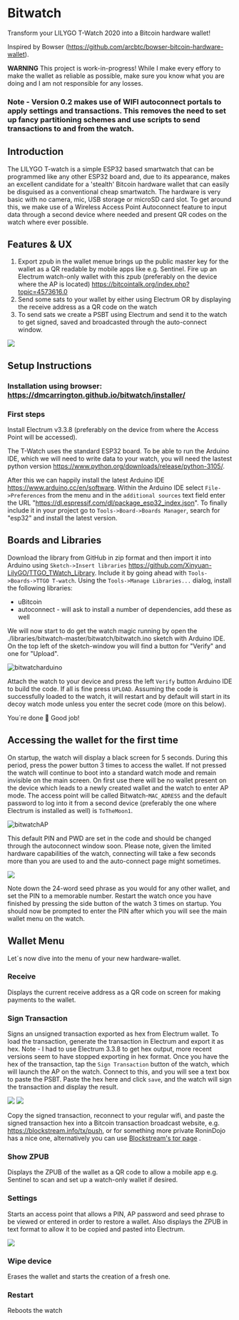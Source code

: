 # Bitwatch

Transform your LILYGO T-Watch 2020 into a Bitcoin hardware wallet!

Inspired by Bowser (https://github.com/arcbtc/bowser-bitcoin-hardware-wallet).

**WARNING**
This project is work-in-progress! While I make every effory to make the wallet as reliable as possible, make sure you know what you are doing and I am not responsible for any losses.

### Note - Version 0.2 makes use of WIFI autoconnect portals to apply settings and transactions. This removes the need to set up fancy partitioning schemes and use scripts to send transactions to and from the watch.

## Introduction

The LILYGO T-watch is a simple ESP32 based smartwatch that can be programmed like any other ESP32 board and, due to its appearance, makes an excellent candidate for a 'stealth' Bitcoin hardware wallet that can easily be disguised as a conventional cheap smartwatch.
The hardware is very basic with no camera, mic, USB storage or microSD card slot. To get around this, we make use of a Wireless Access Point Autoconnect feature to input data through a second device where needed and present QR codes on the watch where ever possible.

## Features & UX

1. Export zpub in the wallet menue brings up the public master key for the wallet as a QR readable by mobile apps like e.g. Sentinel.
   Fire up an Electrum watch-only wallet with this zpub (preferably on the device where the AP is located) https://bitcointalk.org/index.php?topic=4573616.0
2. Send some sats to your wallet by either using Electrum OR by displaying the receive address as a QR code on the watch
3. To send sats we create a PSBT using Electrum and send it to the watch to get signed, saved and broadcasted through the auto-connect window.

<a href="https://odysee.com/@davidcarrington:3/bitwatch-introduction:c" target="_blank"><img src="https://user-images.githubusercontent.com/32391650/177209415-e0f21b06-1e7b-4d71-94c7-2392d891b7b4.png"></a>

## Setup Instructions

### Installation using browser: https://dmcarrington.github.io/bitwatch/installer/

### First steps

Install Electrum v3.3.8 (preferably on the device from where the Access Point will be accessed).

The T-Watch uses the standard ESP32 board. To be able to run the Arduino IDE, which we will need to write data to your watch, you will need the lastest python version https://www.python.org/downloads/release/python-3105/.

After this we can happily install the latest Arduino IDE https://www.arduino.cc/en/software.
Within the Arduino IDE select `File->Preferences` from the menu and in the `additional sources` text field enter the URL "https://dl.espressif.com/dl/package_esp32_index.json". To finally include it in your project go to `Tools->Board->Boards Manager`, search for "esp32" and install the latest version.

## Boards and Libraries

Download the library from GitHub in zip format and then import it into Arduino using `Sketch->Insert libraries` https://github.com/Xinyuan-LilyGO/TTGO_TWatch_Library. Include it by going ahead with `Tools->Boards->TTGO T-watch`.
Using the `Tools->Manage Libraries...` dialog, install the following libraries:

- uBitcoin
- autoconnect - will ask to install a number of dependencies, add these as well

We will now start to do get the watch magic running by open the ./libraries/bitwatch-master/bitwatch/bitwatch.ino sketch with Arduino IDE.
On the top left of the sketch-window you will find a button for "Verify" and one for "Upload".

![bitwatcharduino](https://user-images.githubusercontent.com/63317640/183271911-078868b6-11db-4acf-953c-4139a01c507a.jpg)

Attach the watch to your device and press the left `Verify` button Arduino IDE to build the code.
If all is fine press `UPLOAD`. Assuming the code is successfully loaded to the watch, it will restart and by default will start in its decoy watch mode unless you enter the secret code (more on this below).

You´re done 🎉 Good job!

## Accessing the wallet for the first time

On startup, the watch will display a black screen for 5 seconds. During this period, press the power button 3 times to access the wallet.
If not pressed the watch will continue to boot into a standard watch mode and remain invisible on the main screen.
On first use there will be no wallet present on the device which leads to a newly created wallet and the watch to enter AP mode. The access point will be called Bitwatch-`MAC_ADRESS` and the default password to log into it from a second device (preferably the one where Electrum is installed as well) is `ToTheMoon1`.

![bitwatchAP](https://user-images.githubusercontent.com/63317640/183272001-795950c3-c5f1-40e8-9737-9da1135b5143.jpg)

This default PIN and PWD are set in the code and should be changed through the autoconnect window soon.
Please note, given the limited hardware capabilities of the watch, connecting will take a few seconds more than you are used to and the auto-connect page might sometimes.

<img src="https://user-images.githubusercontent.com/32391650/182398204-efba176f-8211-4f0a-a328-3dac35febf44.png"/>

Note down the 24-word seed phrase as you would for any other wallet, and set the PIN to a memorable number. Restart the watch once you have finished by pressing the side button of the watch 3 times on startup.
You should now be prompted to enter the PIN after which you will see the main wallet menu on the watch.

## Wallet Menu

Let´s now dive into the menu of your new hardware-wallet.

### Receive

Displays the current receive address as a QR code on screen for making payments to the wallet.

### Sign Transaction

Signs an unsigned transaction exported as hex from Electrum wallet. To load the transaction, generate the transaction in Electrum and export it as hex. Note - I had to use Electrum 3.3.8 to get hex output, more recent versions seem to have stopped exporting in hex format.
Once you have the hex of the transaction, tap the `Sign Transaction` button of the watch, which will launch the AP on the watch. Connect to this, and you will see a text box to paste the PSBT. Paste the hex here and click `save`, and the watch will sign the transaction and display the result.

<img src="https://user-images.githubusercontent.com/32391650/182398206-bf8cf7d0-b2b9-4845-a8bd-6426b3a16366.png"/>
<img src="https://user-images.githubusercontent.com/32391650/182398208-044d2eff-789e-4e32-95cb-68163c4f5a6c.png"/>

Copy the signed transaction, reconnect to your regular wifi, and paste the signed transaction hex into a Bitcoin transaction broadcast website, e.g. https://blockstream.info/tx/push, or for something more private RoninDojo has a nice one, alternatively you can use
<a href="http://explorerzydxu5ecjrkwceayqybizmpjjznk5izmitf2modhcusuqlid.onion/tx/push">Blockstream's tor page</a> .

### Show ZPUB

Displays the ZPUB of the wallet as a QR code to allow a mobile app e.g. Sentinel to scan and set up a watch-only wallet if desired.

### Settings

Starts an access point that allows a PIN, AP password and seed phrase to be viewed or entered in order to restore a wallet. Also displays the ZPUB in text format to allow it to be copied and pasted into Electrum.

<img src="https://user-images.githubusercontent.com/32391650/182398206-bf8cf7d0-b2b9-4845-a8bd-6426b3a16366.png"/>

### Wipe device

Erases the wallet and starts the creation of a fresh one.

### Restart

Reboots the watch
